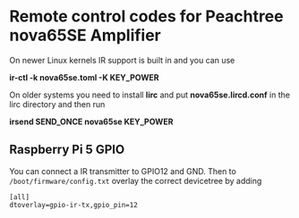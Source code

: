 # Remote control codes for Peachtree nova65SE Amplifier

On newer Linux kernels IR support is built in and you can use

**ir-ctl -k nova65se.toml -K KEY_POWER**

On older systems you need to install **lirc** and put **nova65se.lircd.conf** in the lirc directory and then run

**irsend SEND_ONCE nova65se KEY_POWER**

## Raspberry Pi 5 GPIO
You can connect a IR transmitter to GPIO12 and GND. Then to `/boot/firmware/config.txt` overlay the correct devicetree by adding
```
[all]
dtoverlay=gpio-ir-tx,gpio_pin=12
```
